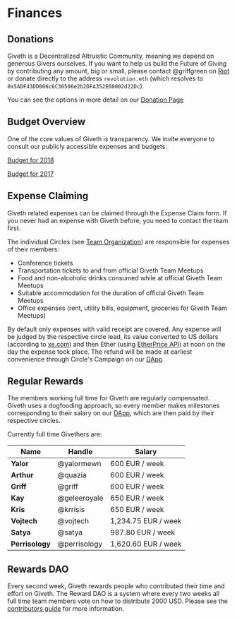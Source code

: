 # Finances

## <a name="donations">Donations</a>

Giveth is a Decentralized Altruistic Community, meaning we depend on generous Givers ourselves. If you want to help us build the Future of Giving by contributing any amount, big or small, please contact @griffgreen on [Riot](http://riot.giveth.io) or donate directly to the address ```revolution.eth``` (which resolves to ```0x5ADF43DD006c6C36506e2b2DFA352E60002d22Dc```).

You can see the options in more detail on our [Donation Page](https://donate.giveth.io)

## <a name="finances_budget">Budget Overview</a>
One of the core values of Giveth is transparency. We invite everyone to consult our publicly accessible expenses and budgets:

 [Budget for 2018](https://docs.google.com/spreadsheets/d/1Qg7OiQ42jmsW3HCgtGA-v5NfxMEAR5SMo_oc7AtEqTE/edit?usp=sharing)

 [Budget for 2017](https://docs.google.com/spreadsheets/d/1Qg7OiQ42jmsW3HCgtGA-v5NfxMEAR5SMo_oc7AtEqTE/edit?usp=sharing)

## <a name="finances_expenses">Expense Claiming</a>

Giveth related expenses can be claimed through the Expense Claim form. If you never had an expense with Giveth before, you need to contact the team first.

The individual Circles (see [Team Organization](../dac/team-organisation/)) are responsible for expenses of their members:

- Conference tickets
- Transportation tickets to and from official Giveth Team Meetups
- Food and non-alcoholic drinks consumed while at official Giveth Team Meetups
- Suitable accommodation for the duration of official Giveth Team Meetups
- Office expenses (rent,  utility bills, equipment, groceries for Giveth Team Meetups)

By default only expenses with valid receipt are covered. Any expense will be judged by the respective circle lead, its value converted to US dollars (according to [xe.com](http://www.xe.com)) and then Ether (using [EtherPrice API](https://etherchain.org/documentation/api/)) at noon on the day the expense took place. The refund will be made at earliest convenience through Circle's Campaign on our [DApp](https://alpha.giveth.io/).

## <a name="finances_regular">Regular Rewards</a>

The members working full time for Giveth are regularly compensated. Giveth uses a dogfooding approach, so every member makes milestones corresponding to their salary on our [DApp](https://beta.giveth.io/), which are then paid by their respective circles.

Currently full time Givethers are:

Name | Handle | Salary
-----|--------|-------
**Yalor**  | @yalormewn | 600 EUR / week
**Arthur** | @quazia | 600 EUR / week
**Griff** | @griff | 600 EUR / week
**Kay** | @geleeroyale | 650 EUR / week
**Kris** | @krrisis | 650 EUR / week
**Vojtech** | @vojtech | 1,234.75 EUR / week
**Satya** | @satya | 987.80 EUR / week
**Perrisology** | @perrisology | 1,620.60 EUR / week


## <a name="finances_reward_dao">Rewards DAO</a>

Every second week, Giveth rewards people who contributed their time and effort on Giveth. The Reward DAO is a system where every two weeks all full time team members vote on how to distribute 2000 USD. Please see the [contributors guide](../dac/contributors-guide/) for more information.
